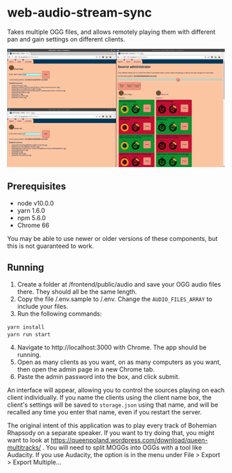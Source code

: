 web-audio-stream-sync
=====================

Takes multiple OGG files, and allows remotely playing them with different pan and gain settings on different clients.

<img src="doc/web-audio-stream-sync.png" />

Prerequisites
---------------------------

* node v10.0.0
* yarn 1.6.0
* npm 5.6.0
* Chrome 66

You may be able to use newer or older versions of these components, but this is not guaranteed to work.

Running
----------------------------

1. Create a folder at /frontend/public/audio and save your OGG audio files there. They should all be the same length.
2. Copy the file /.env.sample to /.env. Change the `AUDIO_FILES_ARRAY` to include your files.
3. Run the following commands: 
```sh
yarn install
yarn run start
```
4. Navigate to http://localhost:3000 with Chrome. The app should be running.
5. Open as many clients as you want, on as many computers as you want, then open the admin page in a new Chrome tab.
6. Paste the admin password into the box, and click submit.

An interface will appear, allowing you to control the sources playing on each client individually. If you name the clients using the client name box, the client's settings will be saved to `storage.json` using that name, and will be recalled any time you enter that name, even if you restart the server.

The original intent of this application was to play every track of Bohemian Rhapsody on a separate speaker. If you want to try doing that, you might want to look at https://queenpoland.wordpress.com/download/queen-multitracks/ . You will need to split MOGGs into OGGs with a tool like Audacity. If you use Audacity, the option is in the menu under File > Export > Export Multiple...
